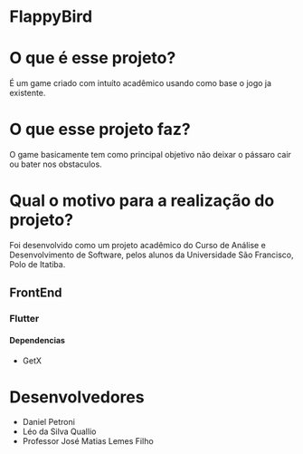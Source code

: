 # FlappyBird

# O que é esse projeto?
É um game criado com intuíto acadêmico usando como base o jogo ja existente.

# O que esse projeto faz?
O game basicamente tem como principal objetivo não deixar o pássaro cair ou bater nos obstaculos.

# Qual o motivo para a realização do projeto?
Foi desenvolvido como um projeto acadêmico do Curso de Análise e Desenvolvimento de Software, pelos alunos da Universidade São Francisco, Polo de Itatiba.

## FrontEnd
### Flutter
#### Dependencias
- GetX

# Desenvolvedores
- Daniel Petroni
- Léo da Silva Quallio
- Professor José Matias Lemes Filho